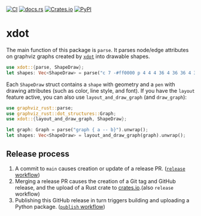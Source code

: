 [![CI](https://github.com/flying-sheep/xdot-rust/actions/workflows/rust.yml/badge.svg)](https://github.com/flying-sheep/xdot-rust/actions/workflows/rust.yml)
[![docs.rs](https://img.shields.io/docsrs/xdot)](https://docs.rs/xdot/latest/xdot/)
[![Crates.io](https://img.shields.io/crates/v/xdot)](https://crates.io/crates/xdot)
[![PyPI](https://img.shields.io/pypi/v/xdot-rs)](https://pypi.org/project/xdot-rs/)

xdot
====

The main function of this package is `parse`.
It parses node/edge attributes on graphviz graphs created by [`xdot`](https://graphviz.org/docs/attr-types/xdot/) into drawable shapes.

```rust
use xdot::{parse, ShapeDraw};
let shapes: Vec<ShapeDraw> = parse("c 7 -#ff0000 p 4 4 4 36 4 36 36 4 36");
```

Each `ShapeDraw` struct contains a `shape` with geometry and a `pen` with drawing attributes (such as color, line style, and font).
If you have the `layout` feature active, you can also use `layout_and_draw_graph` (and `draw_graph`):

```rust
use graphviz_rust::parse;
use graphviz_rust::dot_structures::Graph;
use xdot::{layout_and_draw_graph, ShapeDraw};

let graph: Graph = parse("graph { a -- b}").unwrap();
let shapes: Vec<ShapeDraw> = layout_and_draw_graph(graph).unwrap();
```

Release process
---------------

1. A commit to `main` causes creation or update of a release PR. ([`release` workflow](https://github.com/flying-sheep/xdot-rust/actions/workflows/release.yml))
2. Merging a release PR causes the creation of a Git tag and GitHub release, and the upload of a Rust crate to [crates.io](https://crates.io).(also `release` workflow)
3. Publishing this GitHub release in turn triggers building and uploading a Python package. ([`publish` workflow](https://github.com/flying-sheep/xdot-rust/actions/workflows/publish.yml))
